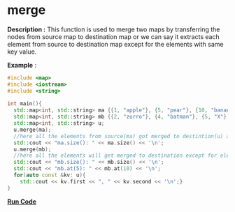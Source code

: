 # merge

**Description :** This function is used to merge two maps by transferring the nodes from source map to destination map or we can say it extracts each element from source to
destination map except for the elements with same key value.

**Example** :

```cpp
#include <map>
#include <iostream>
#include <string>
 
int main(){
  std::map<int, std::string> ma {{1, "apple"}, {5, "pear"}, {10, "banana"}};
  std::map<int, std::string> mb {{2, "zorro"}, {4, "batman"}, {5, "X"}, {8, "alpaca"}};
  std::map<int, std::string> u;
  u.merge(ma);
  //here all the elements from source(ma) got merged to destintion(u) and hence ma becomes empty 
  std::cout << "ma.size(): " << ma.size() << '\n';
  u.merge(mb);
  //here all the elements will get merged to destination except for element with key 5, because this key with value "pear" is already there
  std::cout << "mb.size(): " << mb.size() << '\n';
  std::cout << "mb.at(5): " << mb.at(10) << '\n';
  for(auto const &kv: u){
    std::cout << kv.first << ", " << kv.second << '\n';}
}
```
**[Run Code](https://en.cppreference.com/w/cpp/container/map/merge)**
